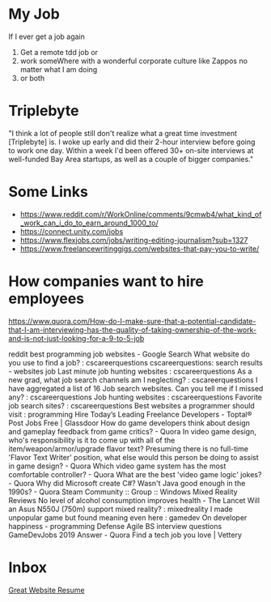 # My Job
If I ever get a job again 
1. Get a remote tdd job or 
2. work someWhere with a wonderful corporate culture like Zappos no matter what I am doing 
3. or both


# Triplebyte

"I think a lot of people still don't realize what a great time investment [Triplebyte] is. I woke up early and did their 2-hour interview before going to work one day. Within a week I'd been offered 30+ on-site interviews at well-funded Bay Area startups, as well as a couple of bigger companies."

# Some Links #
* https://www.reddit.com/r/WorkOnline/comments/9cmwb4/what_kind_of_work_can_i_do_to_earn_around_1000_to/
* https://connect.unity.com/jobs
* https://www.flexjobs.com/jobs/writing-editing-journalism?sub=1327
* https://www.freelancewritinggigs.com/websites-that-pay-you-to-write/

# How companies want to hire employees #
https://www.quora.com/How-do-I-make-sure-that-a-potential-candidate-that-I-am-interviewing-has-the-quality-of-taking-ownership-of-the-work-and-is-not-just-looking-for-a-9-to-5-job	



reddit best programming job websites - Google Search
What website do you use to find a job? : cscareerquestions
cscareerquestions: search results - websites job
Last minute job hunting websites : cscareerquestions
As a new grad, what job search channels am I neglecting? : cscareerquestions
I have aggregated a list of 16 Job search websites. Can you tell me if I missed any? : cscareerquestions
Job hunting websites : cscareerquestions
Favorite job search sites? : cscareerquestions
Best websites a programmer should visit : programming
Hire Today’s Leading Freelance Developers - Toptal®
Post Jobs Free | Glassdoor
How do game developers think about design and gameplay feedback from game critics? - Quora
In video game design, who's responsibility is it to come up with all of the item/weapon/armor/upgrade flavor text? Presuming there is no full-time 'Flavor Text Writer' position, what else would this person be doing to assist in game design? - Quora
Which video game system has the most comfortable controller? - Quora
What are the best 'video game logic' jokes? - Quora
Why did Microsoft create C#? Wasn't Java good enough in the 1990s? - Quora
Steam Community :: Group :: Windows Mixed Reality Reviews
No level of alcohol consumption improves health - The Lancet
Will an Asus N550J (750m) support mixed reality? : mixedreality
I made unpopular game but found meaning even here : gamedev
On developer happiness - programming
Defense Agile BS interview questions
GameDevJobs 2019
Answer - Quora
Find a tech job you love | Vettery

# Inbox #
[Great Website Resume](http://siakaramalegos.github.io/)

